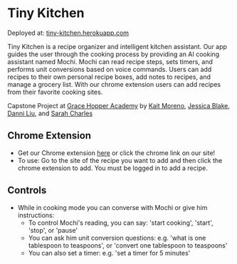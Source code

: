 # Tiny Kitchen

Deployed at: [tiny-kitchen.herokuapp.com](http://tiny-kitchen.herokuapp.com)

Tiny Kitchen is a recipe organizer and intelligent kitchen assistant. Our app guides the user through the cooking process by providing an AI cooking assistant named Mochi. Mochi can read recipe steps, sets timers, and performs unit conversions based on voice commands. Users can add recipes to their own personal recipe boxes, add notes to recipes, and manage a grocery list. With our chrome extension users can add recipes from their favorite cooking sites.

Capstone Project at [Grace Hopper Academy](http://www.gracehopper.com/) by [Kait Moreno](https://github.com/kaitmore), [Jessica Blake](https://github.com/jcblake14), [Danni Liu](https://github.com/mathildapurr), and [Sarah Charles](https://github.com/sarmchar)

## Chrome Extension
  * Get our Chrome extension [here](https://chrome.google.com/webstore/detail/tiny-kitchen/pgpcblkokcddbnlifngkfpjanehlpaoi) or click the chrome link on our site!
  * To use: Go to the site of the recipe you want to add and then click the chrome extension to add. You must be logged in to add a recipe.

## Controls
  * While in cooking mode you can converse with Mochi or give him instructions:
    * To control Mochi's reading, you can say: 'start cooking', 'start', 'stop', or 'pause'
    * You can ask him unit conversion questions: e.g. 'what is one tablespoon to teaspoons', or 'convert one tablespoon to teaspoons'
    * You can also set a timer: e.g. 'set a timer for 5 minutes'
